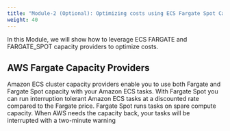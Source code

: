 ```yaml
---
title: "Module-2 (Optional): Optimizing costs using ECS Fargate Spot Capacity Providers"
weight: 40
---
```


In this Module, we will show how to leverage ECS FARGATE and FARGATE_SPOT capacity providers to optimize costs.

AWS Fargate Capacity Providers
---

Amazon ECS cluster capacity providers enable you to use both Fargate and Fargate Spot capacity with your Amazon ECS tasks. With Fargate Spot you can run interruption tolerant Amazon ECS tasks at a discounted rate compared to the Fargate price. Fargate Spot runs tasks on spare compute capacity. When AWS needs the capacity back, your tasks will be interrupted with a two-minute warning

